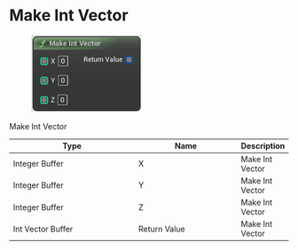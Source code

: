 # Make Int Vector

<div align="left" data-full-width="false">

<figure><img src="Make_Int_Vector.png" alt=""><figcaption></figcaption></figure>

</div>

Make Int Vector

<table>
<thead><tr><th width="250">Type</th><th width="200">Name</th><th>Description</th></tr></thead>
<tbody>
<tr><td>Integer Buffer</td><td>X</td><td>Make Int Vector</td></tr>
<tr><td>Integer Buffer</td><td>Y</td><td>Make Int Vector</td></tr>
<tr><td>Integer Buffer</td><td>Z</td><td>Make Int Vector</td></tr>
<tr><td>Int Vector Buffer</td><td>Return Value</td><td>Make Int Vector</td></tr>
</tbody>
</table>